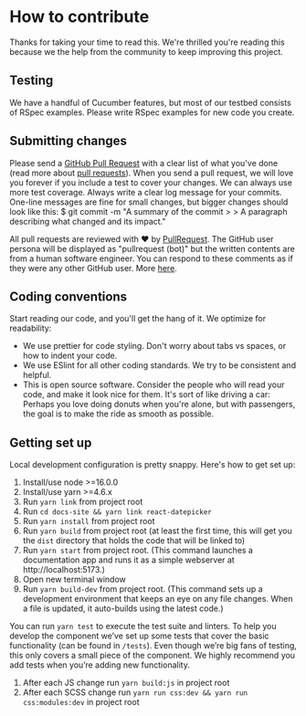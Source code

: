 # How to contribute

Thanks for taking your time to read this. We're thrilled you're reading this because we the help from the community to keep improving this project.

## Testing

We have a handful of Cucumber features, but most of our testbed consists of RSpec examples. Please write RSpec examples for new code you create.

## Submitting changes

Please send a [GitHub Pull Request](https://github.com/Hacker0x01/react-datepicker/pull/new/main) with a clear list of what you've done (read more about [pull requests](https://help.github.com/articles/about-pull-requests/)). When you send a pull request, we will love you forever if you include a test to cover your changes. We can always use more test coverage.
Always write a clear log message for your commits. One-line messages are fine for small changes, but bigger changes should look like this:
\$ git commit -m "A summary of the commit > > A paragraph describing what changed and its impact."

All pull requests are reviewed with :heart: by [PullRequest](https://www.pullrequest.com/).
The GitHub user persona will be displayed as "pullrequest (bot)" but the written contents are from a human software engineer. You can respond to these comments as if they were any other GitHub user. More [here](https://docs.pullrequest.com/customer-documentation/assign-code-review-to-pull-request-network/collaborating-with-pullrequest-reviewers#addressing-pullrequest-reviewers-in-comments).

## Coding conventions

Start reading our code, and you'll get the hang of it. We optimize for readability:

- We use prettier for code styling. Don't worry about tabs vs spaces, or how to indent your code.
- We use ESlint for all other coding standards. We try to be consistent and helpful.
- This is open source software. Consider the people who will read your code, and make it look nice for them. It's sort of like driving a car: Perhaps you love doing donuts when you're alone, but with passengers, the goal is to make the ride as smooth as possible.

## Getting set up

Local development configuration is pretty snappy. Here's how to get set up:

1. Install/use node >=16.0.0
1. Install/use yarn >=4.6.x
1. Run `yarn link` from project root
1. Run `cd docs-site && yarn link react-datepicker`
1. Run `yarn install` from project root
1. Run `yarn build` from project root (at least the first time, this will get you the `dist` directory that holds the code that will be linked to)
1. Run `yarn start` from project root. (This command launches a documentation app and runs it as a simple webserver at http://localhost:5173.)
1. Open new terminal window
1. Run `yarn build-dev` from project root. (This command sets up a development environment that keeps an eye on any file changes. When a file is updated, it auto-builds using the latest code.)

You can run `yarn test` to execute the test suite and linters. To help you develop the component we’ve set up some tests that cover the basic functionality (can be found in `/tests`). Even though we’re big fans of testing, this only covers a small piece of the component. We highly recommend you add tests when you’re adding new functionality.

1. After each JS change run `yarn build:js` in project root
1. After each SCSS change run `yarn run css:dev && yarn run css:modules:dev` in project root

